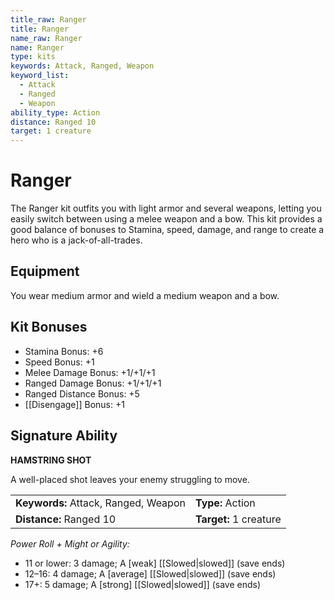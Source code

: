 ```yaml
---
title_raw: Ranger
title: Ranger
name_raw: Ranger
name: Ranger
type: kits
keywords: Attack, Ranged, Weapon
keyword_list:
  - Attack
  - Ranged
  - Weapon
ability_type: Action
distance: Ranged 10
target: 1 creature
---
```


# Ranger

The Ranger kit outfits you with light armor and several weapons, letting you easily switch between using a melee weapon and a bow. This kit provides a good balance of bonuses to Stamina, speed, damage, and range to create a hero who is a jack-of-all-trades.

## Equipment

You wear medium armor and wield a medium weapon and a bow.

## Kit Bonuses

- Stamina Bonus: +6
- Speed Bonus: +1
- Melee Damage Bonus: +1/+1/+1
- Ranged Damage Bonus: +1/+1/+1
- Ranged Distance Bonus: +5
- [[Disengage]] Bonus: +1

## Signature Ability

**HAMSTRING SHOT**

A well-placed shot leaves your enemy struggling to move.

|                                      |                        |
| :----------------------------------- | :--------------------- |
| **Keywords:** Attack, Ranged, Weapon | **Type:** Action       |
| **Distance:** Ranged 10              | **Target:** 1 creature |

*Power Roll + Might or Agility:*

- 11 or lower: 3 damage; A \[weak\] [[Slowed|slowed]] (save ends)
- 12–16: 4 damage; A \[average\] [[Slowed|slowed]] (save ends)
- 17+: 5 damage; A \[strong\] [[Slowed|slowed]] (save ends)
